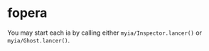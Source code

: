 # fopera

You may start each ia by calling either `myia/Inspector.lancer()` or `myia/Ghost.lancer()`.
